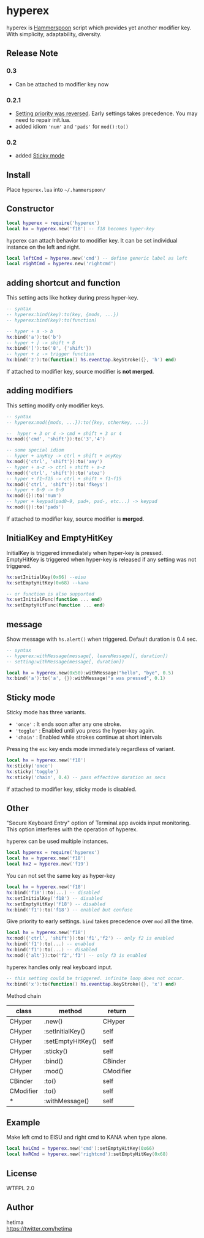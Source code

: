 
# hyperex

hyperex is [Hammerspoon](http://www.hammerspoon.org/) script which provides yet another modifier key. With simplicity, adaptability, diversity.

## Release Note

### 0.3
- Can be attached to modifier key now

### 0.2.1
 - [Setting priority was reversed](https://github.com/hetima/hammerspoon-hyperex/commit/3d9963d40d5dc51e7061eea8788d0b424d5fe5c9). Early settings takes precedence. You may need to repair init.lua.   
- added idiom `'num'` and `'pads'` for `mod():to()`

### 0.2
- added [Sticky mode](#sticky-mode)

## Install

Place `hyperex.lua` into `~/.hammerspoon/`

## Constructor

```lua
local hyperex = require('hyperex')
local hx = hyperex.new('f18') -- f18 becomes hyper-key
```

hyperex can attach behavior to modifier key. It can be set individual instance on the left and right.

```lua
local leftCmd = hyperex.new('cmd') -- define generic label as left
local rightCmd = hyperex.new('rightcmd')
```


## adding shortcut and function

This setting acts like hotkey during press hyper-key.

```lua
-- syntax
-- hyperex:bind(key):to(key, {mods, ...})
-- hyperex:bind(key):to(function)

-- hyper + a -> b
hx:bind('a'):to('b')
-- hyper + ] -> shift + 8
hx:bind(']'):to('8', {'shift'})
-- hyper + z -> trigger function
hx:bind('z'):to(function() hs.eventtap.keyStroke({}, 'h') end)

```

If attached to modifier key, source modifier is **not merged**.


## adding modifiers

This setting modify only modifier keys.

```lua
-- syntax
-- hyperex:mod({mods, ...}):to({key, otherKey, ...})

--  hyper + 3 or 4 -> cmd + shift + 3 or 4
hx:mod({'cmd', 'shift'}):to('3','4')

-- some special idiom
-- hyper + anyKey -> ctrl + shift + anyKey
hx:mod({'ctrl', 'shift'}):to('any')
-- hyper + a~z -> ctrl + shift + a~z
hx:mod({'ctrl', 'shift'}):to('atoz')
-- hyper + f1~f15 -> ctrl + shift + f1~f15
hx:mod({'ctrl', 'shift'}):to('fkeys')
-- hyper + 0~9 -> 0~9
hx:mod({}):to('num')
-- hyper + keypad(pad0~9, pad+, pad-, etc...) -> keypad
hx:mod({}):to('pads')
```

If attached to modifier key, source modifier is **merged**.

## InitialKey and EmptyHitKey
InitialKey is triggered immediately when hyper-key is pressed.  
EmptyHitKey is triggered when hyper-key is released if any setting was not triggered.

```lua
hx:setInitialKey(0x66) --eisu
hx:setEmptyHitKey(0x68) --kana

-- or function is also supported
hx:setInitialFunc(function ... end)
hx:setEmptyHitFunc(function ... end)
```

## message
Show message with `hs.alert()` when triggered. Default duration is 0.4 sec.
```lua
-- syntax
-- hyperex:withMessage(message[, leaveMessage][, duration])
-- setting:withMessage(message[, duration])

local hx = hyperex.new(0x50):withMessage("hello", "bye", 0.5)
hx:bind('a'):to('a', {}):withMessage("a was pressed", 0.1)
```

## Sticky mode

Sticky mode has three variants.

- `'once'` : It ends soon after any one stroke.
- `'toggle'` : Enabled until you press the hyper-key again.
- `'chain'` : Enabled while strokes continue at short intervals

Pressing the `esc` key ends mode immediately regardless of variant.

```lua
local hx = hyperex.new('f18')
hx:sticky('once')
hx:sticky('toggle')
hx:sticky('chain', 0.4) -- pass effective duration as secs
```

If attached to modifier key, sticky mode is disabled.

## Other

"Secure Keyboard Entry" option of Terminal.app avoids input monitoring. This option interferes with the operation of hyperex.


hyperex can be used multiple instances.

```lua
local hyperex = require('hyperex')
local hx = hyperex.new('f18')
local hx2 = hyperex.new('f19')
```

You can not set the same key as hyper-key

```lua
local hx = hyperex.new('f18')
hx:bind('f18'):to(...) -- disabled
hx:setInitialKey('f18') -- disabled
hx:setEmptyHitKey('f18') -- disabled
hx:bind('f1'):to('f18') -- enabled but confuse
```

Give priority to early settings. `bind` takes precedence over `mod` all the time.
```lua
local hx = hyperex.new('f18')
hx:mod({'ctrl', 'shift'}):to('f1','f2') -- only f2 is enabled 
hx:bind('f1'):to(...) -- enabled
hx:bind('f1'):to(...) -- disabled
hx:mod({'alt'}):to('f2','f3') -- only f3 is enabled
```

hyperex handles only real keyboard input.
```lua
-- this setting could be triggered. infinite loop does not occur.
hx:bind('x'):to(function() hs.eventtap.keyStroke({}, 'x') end)
```
Method chain

| class   | method | return |
|---------|--------|--------|
|CHyper   |.new()|CHyper|
|CHyper   |:setInitialKey()|self|
|CHyper   |:setEmptyHitKey()|self|
|CHyper   |:sticky()|self|
|CHyper   |:bind()|CBinder|
|CHyper   |:mod()|CModifier|
|CBinder  |:to()|self|
|CModifier|:to()|self|
|*        |:withMessage()|self|

## Example

Make left cmd to EISU and right cmd to KANA when type alone.
```lua
local hxLCmd = hyperex.new('cmd'):setEmptyHitKey(0x66)
local hxRCmd = hyperex.new('rightcmd'):setEmptyHitKey(0x68)
```

## License

WTFPL 2.0

## Author

hetima  
https://twitter.com/hetima

